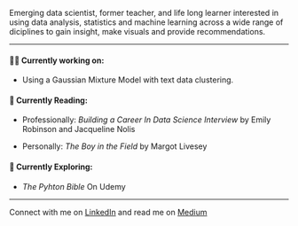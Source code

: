 Emerging data scientist, former teacher, and life long learner interested in using data analysis, statistics and machine learning across a wide range of diciplines to gain insight, make visuals and provide recommendations.   

---

#### 👩‍💻 Currently working on:  
* Using a Gaussian Mixture Model with text data clustering.  

#### 📕 Currently Reading:
* Professionally: *Building a Career In Data Science Interview* by Emily Robinson and Jacqueline Nolis

* Personally: *The Boy in the Field* by Margot Livesey

#### 🔎 Currently Exploring: 
* *The Pyhton Bible* On Udemy  

---

Connect with me on [LinkedIn](https://www.linkedin.com/in/kristendavis-27/) and read me on [Medium](https://medium.com/me/design)



